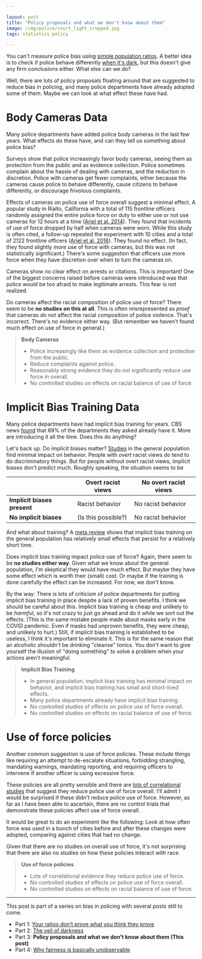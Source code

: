 ```yaml
---

layout: post
title: "Policy proposals and what we don't know about them"
image: /img/police/court_light_cropped.jpg
tags: statistics policy

---
```


You can't measure police bias using [simple population ratios](https://dyno-might.github.io/2020/10/08/police-violence-your-ratios-dont-prove-what-you-think-they-prove/). A better idea is to check if police behave differently [when it's dark](https://dyno-might.github.io/2020/10/12/police-violence-the-veil-of-darkness/), but this doesn't give any firm conclusions either. What else can we do?

Well, there are lots of policy proposals floating around that are suggested to reduce bias in policing, and many police departments have already adopted some of them. Maybe we can look at what effect these have had.

# Body Cameras Data

Many police departments have added police body cameras in the last few years. What effects do these have, and can they tell us something about police bias?

Surveys show that police increasingly favor body cameras, seeing them as protection from the public and as evidence collection. Police sometimes complain about the hassle of dealing with cameras, and the reduction in discretion. Police with cameras get fewer complaints, either because the cameras cause police to behave differently, cause citizens to behave differently, or discourage frivolous complaints.

Effects of cameras on police use of force overall suggest a minimal effect. A popular study in Rialto, California with a total of 115 frontline officers randomly assigned the entire police force on duty to either use or not use cameras for 12 hours at a time ([Ariel et al. 2014](https://link.springer.com/article/10.1007/s10940-014-9236-3)). They found that incidents of use of force dropped by half when cameras were worn. While this study is often cited, a follow-up repeated the experiment with 10 cities and a total of 2122 frontline officers ([Ariel et al. 2016](https://link.springer.com/article/10.1007/s11292-016-9261-3)). They found no effect. (In fact, they found slightly *more* use of force with cameras, but this was not statistically significant.) There's some suggestion that officers use more force when they have discretion over when to turn the cameras on.

Cameras show no clear effect on arrests or citations. This is important! One of the biggest concerns raised before cameras were introduced was that police would be too afraid to make legitimate arrests. This fear is not realized.

Do cameras affect the racial composition of police use of force? There seem to be **no studies on this at all**. This is often misrepresented as *proof* that cameras *do not* affect the racial composition of police violence. That's incorrect. There's no evidence either way. (But remember we haven't found much effect on use of force in general.)

> **Body Cameras**
> * Police increasingly like them as evidence collection and protection from the public.
> * Reduce complaints against police.
> * Reasonably strong evidence they do *not* significantly reduce use force in overall.
> * No controlled studies on effects on racial balance of use of force.

# Implicit Bias Training Data

Many police departments have had implicit bias training for years. CBS news [found](https://www.cbsnews.com/news/racial-bias-training-de-escalation-training-policing-in-america/) that 69% of the departments they asked already have it. More are introducing it all the time. Does this do anything?

Let's back up. Do implicit biases matter? [Studies](http://www.dolanconsultinggroup.com/wp-content/uploads/2016/05/Dolan-Consulting-Group-Dr.-Johnson-Implicit-Bias-Research-Brief.pdf) in the general population find minimal impact on behavior.  People with *overt* racist views do tend to do discriminatory things. But for people without overt racist views, implicit biases don't predict much. Roughly speaking, the situation seems to be

||Overt racist views| No overt racist views|
|-|-|-|
|**Implicit biases present**|Racist behavior|No racist behavior|
|**No implicit biases**|(Is this possible?)|No racist behavior|


And what about training? A [meta review](https://www.gwern.net/docs/psychology/2019-forscher.pdf) shows that implicit bias training on the general population has relatively small effects that persist for a relatively short time.

Does implicit bias training impact police use of force? Again, there seem to be **no studies either way**. Given what we know about the general population, I'm skeptical they would have much effect. But maybe they have some effect which is worth their (small) cost. Or maybe if the training is done carefully the effect can be increased. For now, we don't know.

By the way: There is lots of criticism of police departments for putting implicit bias training in place despite a lack of proven benefits. I think we should be careful about this. Implicit bias training is cheap and unlikely to be *harmful*, so it's not crazy to just go ahead and do it while we sort out the effects. (This is the same mistake people made about masks early in the COVID pandemic. Even if masks had unproven benefits, they were cheap, and unlikely to hurt.) Still, if implicit bias training is established to be useless, I think it's important to eliminate it. This is for the same reason that an alcoholic shouldn't be drinking "cleanse" tonics. You don't want to give yourself the illusion of "doing something" to solve a problem when your actions aren't meaningful.

> **Implicit Bias Training**
> * In general population, implicit bias training has minimal impact on behavior, and implicit bias training has small and short-lived effects.
> * Many police departments already have implicit bias training.
> * No controlled studies of effects on police use of force overall.
> * No controlled studies on effects on racial balance of use of force.

# Use of force policies

Another common suggestion is use of force policies. These include things like requiring an attempt to de-escalate situations, forbidding strangling, mandating warnings, mandating reporting, and requiring officers to intervene if another officer is using excessive force.

These policies are all pretty sensible and there are [lots of correlational studies](https://useofforceproject.org/#analysis) that suggest they reduce police use of force overall. I'll admit I would be surprised if these didn't reduce police use of force. However, as far as I have been able to ascertain, there are no control trials that demonstrate these policies affect use of force overall.

It would be great to do an experiment like the following: Look at how often force was used in a bunch of cities before and after these changes were adopted, comparing against cities that had no change.

Given that there are no studies on overall use of force, it's not surprising that there are also no studies on how these policies interact with race.

> **Use of force policies**
> * Lots of correlational evidence they reduce police use of force.
> * No controlled studies of effects on police use of force overall.
> * No controlled studies on effects on racial balance of use of force.

---

This post is part of a series on bias in policing with several posts still to come.
* Part 1: [Your ratios don't prove what you think they prove](https://dynomight.net/2020/10/08/police-violence-your-ratios-dont-prove-what-you-think-they-prove/) 
* Part 2: [The veil of darkness](https://dynomight.net/2020/10/12/police-violence-the-veil-of-darkness/)
* Part 3: **Policy proposals and what we don't know about them (This post)**
* Part 4: [Why fairness is basically unobservable](https://dynomight.net/2020/11/23/police-violence-why-fairness-is-basically-unobservable/)
